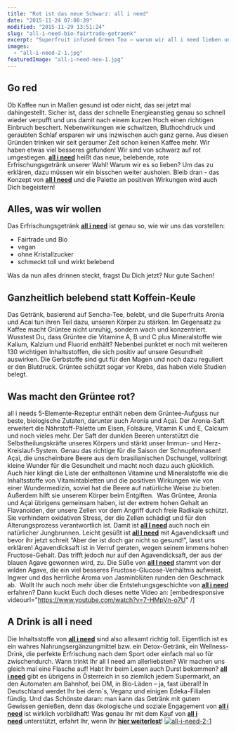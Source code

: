```yaml
---
title: "Rot ist das neue Schwarz: all i need"
date: "2015-11-24 07:00:39"
modified: "2015-11-29 13:51:24"
slug: "all-i-need-bio-fairtrade-getraenk"
excerpt: "Superfruit infused Green Tea – warum wir all i need lieben und das alles ist, was wir brauchen? "
images:
  - "all-i-need-2-1.jpg"
featuredImage: "all-i-need-neu-1.jpg"
---
```


## Go red

Ob Kaffee nun in Maßen gesund ist oder nicht, das sei jetzt mal dahingestellt. Sicher ist, dass der schnelle Energieanstieg genau so schnell wieder verpufft und uns damit nach einem kurzen Hoch einen richtigen Einbruch beschert. Nebenwirkungen wie schwitzen, Bluthochdruck und geraubten Schlaf ersparen wir uns inzwischen auch ganz gerne. Aus diesen Gründen trinken wir seit geraumer Zeit schon keinen Kaffee mehr. Wir haben etwas viel besseres gefunden! Wir sind von schwarz auf rot umgestiegen. [**all i need**](https://allineed.at/) heißt das neue, belebende, rote Erfrischungsgetränk unserer Wahl! Warum wir es so lieben? Um das zu erklären, dazu müssen wir ein bisschen weiter ausholen. Bleib dran - das Konzept von **[all I need](https://allineed.at/)** und die Palette an positiven Wirkungen wird auch Dich begeistern!

## Alles, was wir wollen

Das Erfrischungsgetränk **[all i need](https://allineed.at/)** ist genau so, wie wir uns das vorstellen:

*   Fairtrade und Bio
*   vegan
*   ohne Kristallzucker
*   schmeckt toll und wirkt belebend

Was da nun alles drinnen steckt, fragst Du Dich jetzt? Nur gute Sachen!

## Ganzheitlich belebend statt Koffein-Keule

Das Getränk, basierend auf Sencha-Tee, belebt, und die Superfruits Aronia und Acai tun ihren Teil dazu, unseren Körper zu stärken. Im Gegensatz zu Kaffee macht Grüntee nicht unruhig, sondern wach und konzentriert. Wusstest Du, dass Grüntee die Vitamine A, B und C plus Mineralstoffe wie Kalium, Kalzium und Fluorid enthält? Nebenbei punktet er noch mit weiteren 130 wichtigen Inhaltsstoffen, die sich positiv auf unsere Gesundheit auswirken. Die Gerbstoffe sind gut für den Magen und noch dazu reguliert er den Blutdruck. Grüntee schützt sogar vor Krebs, das haben viele Studien belegt.

## Was macht den Grüntee rot?

all i needs 5-Elemente-Rezeptur enthält neben dem Grüntee-Aufguss nur beste, biologische Zutaten, darunter auch Aronia und Açaì. Der Aronia-Saft erweitert die Nährstoff-Palette um Eisen, Folsäure, Vitamin K und E, Calcium und noch vieles mehr. Der Saft der dunklen Beeren unterstützt die Selbstheilungskräfte unseres Körpers und stärkt unser Immun- und Herz-Kreislauf-System. Genau das richtige für die Saison der Schnupfennasen! Açaì, die unscheinbare Beere aus dem brasilianischen Dschungel, vollbringt kleine Wunder für die Gesundheit und macht noch dazu auch glücklich. Auch hier klingt die Liste der enthaltenen Vitamine und Mineralstoffe wie die Inhaltsstoffe von Vitamintabletten und die positiven Wirkungen wie von einer Wundermedizin, soviel hat die Beere auf natürliche Weise zu bieten. Außerdem hilft sie unserem Körper beim Entgiften.  Was Grüntee, Aronia und Açaì übrigens gemeinsam haben, ist der extrem hohen Gehalt an Flavanoiden, der unsere Zellen vor dem Angriff durch freie Radikale schützt. Sie verhindern oxidativen Stress, der die Zellen schädigt und für den Alterungsprozess verantwortlich ist. Damit ist **[all I need](https://allineed.at/)** auch noch ein natürlicher Jungbrunnen. Leicht gesüßt ist **[all I need](https://allineed.at/)** mit Agavendicksaft und bevor ihr jetzt schreit “Aber der ist doch gar nicht so gesund!”, lasst uns erklären! Agavendicksaft ist in Verruf geraten, wegen seinem immens hohen Fructose-Gehalt. Das trifft jedoch nur auf den Agavendicksaft, der aus der blauen Agave gewonnen wird, zu. Die Süße von **[all I need](https://allineed.at/)** stammt von der wilden Agave, die ein viel besseres Fructose-Glucose-Verhältnis aufweist. Ingwer und das herrliche Aroma von Jasminblüten runden den Geschmack ab.  Wollt Ihr auch noch mehr über die Entstehungsgeschichte von **[all i need](https://allineed.at/)** erfahren? Dann kuckt Euch doch dieses nette Video an: \[embedresponsive videourl="https://www.youtube.com/watch?v=7-HMpVn-o7U" /\]

## A Drink is all i need

Die Inhaltsstoffe von **[all i need](https://allineed.at/)** sind also allesamt richtig toll. Eigentlich ist es ein wahres Nahrungsergänzungmittel bzw. ein Detox-Getränk, ein Wellness-Drink, die perfekte Erfrischung nach dem Sport oder einfach mal so für zwischendurch. Wann trinkt Ihr all I need am allerliebsten? Wir machen uns gleich mal eine Flasche auf! Habt Ihr beim Lesen auch Durst bekommen? [**all i need**](https://allineed.at/) gibt es übrigens in Österreich in so ziemlich jedem Supermarkt, an den Automaten am Bahnhof, bei DM, in Bio-Läden – ja, fast überall! In Deutschland werdet Ihr bei denn´s, Veganz und einigen Edeka-Filialen fündig. Und das Schönste daran: man kann das Getränk mit gutem Gewissen genießen, denn das ökologische und soziale Engagement von **[all i need](https://allineed.at/)** ist wirklich vorbildhaft! Was genau Ihr mit dem Kauf von **[all i need](https://allineed.at/)** unterstützt, erfahrt Ihr, wenn Ihr **[hier weiterlest](https://www.veganblatt.com/soziales-engagement-all-i-need)**! [![all-i-need-2-1](https://www.veganblatt.com/i/all-i-need-2-1.jpg)](https://www.veganblatt.com/i/all-i-need-2-1.jpg)